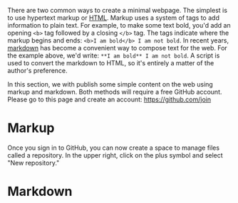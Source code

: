 There are two common ways to create a minimal webpage.  The simplest is to use hypertext markup or [HTML](https://developer.mozilla.org/en-US/docs/Web/HTML). Markup uses a system of tags to add information to plain text. For example, to make some text bold, you'd add an opening `<b>` tag followed by a closing `</b>` tag.  The tags indicate where the markup begins and ends: `<b>I am bold</b> I am not bold`. In recent years, [markdown](https://www.markdownguide.org/) has become a convenient way to compose text for the web. For the example above, we'd write: `**I am bold** I am not bold`. A script is used to convert the markdown to HTML, so it's entirely a matter of the author's preference.  

In this section, we with publish some simple content on the web using markup and markdown. Both methods will require a free GitHub account. Please go to this page and create an account: https://github.com/join

# Markup 
Once you sign in to GitHub, you can now create a space to manage files called a repository.  In the upper right, click on the plus symbol and select "New repository."

# Markdown 
